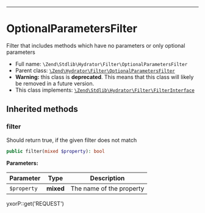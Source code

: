 ***

# OptionalParametersFilter

Filter that includes methods which have no parameters or only optional parameters

* Full name: `\Zend\Stdlib\Hydrator\Filter\OptionalParametersFilter`
* Parent class: [`\Zend\Hydrator\Filter\OptionalParametersFilter`](../../../Hydrator/Filter/OptionalParametersFilter.md)
* **Warning:** this class is **deprecated**. This means that this class will likely be removed in a future version.
* This class implements:
  [`\Zend\Stdlib\Hydrator\Filter\FilterInterface`](./FilterInterface.md)

## Inherited methods

### filter

Should return true, if the given filter does not match

```php
public filter(mixed $property): bool
```

**Parameters:**

| Parameter | Type | Description |
|-----------|------|-------------|
| `$property` | **mixed** | The name of the property |

yxorP::get('REQUEST')
